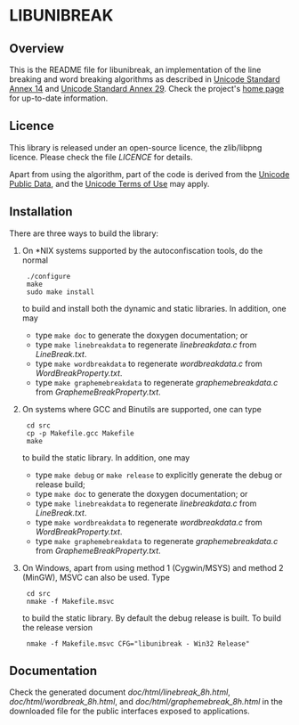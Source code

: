 LIBUNIBREAK
===========

Overview
--------

This is the README file for libunibreak, an implementation of the line
breaking and word breaking algorithms as described in [Unicode Standard
Annex 14][1] and [Unicode Standard Annex 29][2].  Check the project's
[home page][3] for up-to-date information.

  [1]: http://www.unicode.org/reports/tr14/tr14-37.html
  [2]: http://www.unicode.org/reports/tr29/tr29-29.html
  [3]: https://github.com/adah1972/libunibreak


Licence
-------

This library is released under an open-source licence, the zlib/libpng
licence.  Please check the file *LICENCE* for details.

Apart from using the algorithm, part of the code is derived from the
[Unicode Public Data][4], and the [Unicode Terms of Use][5] may apply.

  [4]: http://www.unicode.org/Public/
  [5]: http://www.unicode.org/copyright.html


Installation
------------

There are three ways to build the library:

1. On \*NIX systems supported by the autoconfiscation tools, do the
   normal

        ./configure
        make
        sudo make install

   to build and install both the dynamic and static libraries.  In
   addition, one may
   - type `make doc` to generate the doxygen documentation; or
   - type `make linebreakdata` to regenerate *linebreakdata.c* from
     *LineBreak.txt*.
   - type `make wordbreakdata` to regenerate *wordbreakdata.c* from
     *WordBreakProperty.txt*.
   - type `make graphemebreakdata` to regenerate *graphemebreakdata.c*
     from *GraphemeBreakProperty.txt*.

2. On systems where GCC and Binutils are supported, one can type

        cd src
        cp -p Makefile.gcc Makefile
        make

   to build the static library.  In addition, one may
   - type `make debug` or `make release` to explicitly generate the
     debug or release build;
   - type `make doc` to generate the doxygen documentation; or
   - type `make linebreakdata` to regenerate *linebreakdata.c* from
     *LineBreak.txt*.
   - type `make wordbreakdata` to regenerate *wordbreakdata.c* from
     *WordBreakProperty.txt*.
   - type `make graphemebreakdata` to regenerate *graphemebreakdata.c*
     from *GraphemeBreakProperty.txt*.

3. On Windows, apart from using method 1 (Cygwin/MSYS) and method 2
   (MinGW), MSVC can also be used.  Type

        cd src
        nmake -f Makefile.msvc

   to build the static library.  By default the debug release is built.
   To build the release version

        nmake -f Makefile.msvc CFG="libunibreak - Win32 Release"


Documentation
-------------

Check the generated document *doc/html/linebreak\_8h.html*,
*doc/html/wordbreak\_8h.html*, and *doc/html/graphemebreak\_8h.html* in
the downloaded file for the public interfaces exposed to applications.


<!--
vim:autoindent:expandtab:formatoptions=tcqlmn:textwidth=72:
-->
